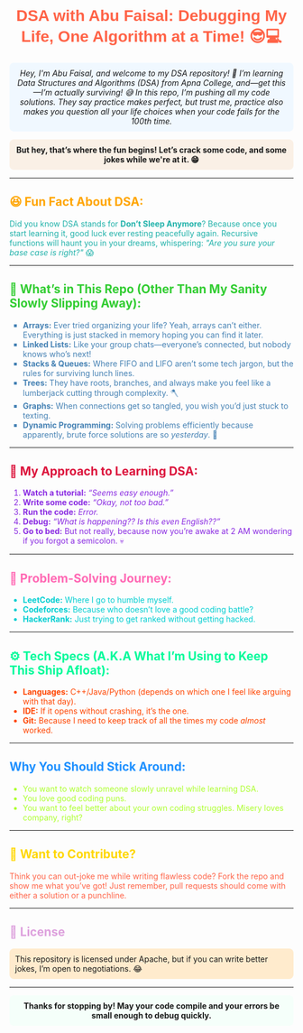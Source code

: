 <h1 align="center" style="color: #ff6347; font-family: 'Comic Sans MS', cursive, sans-serif;">
  DSA with Abu Faisal: Debugging My Life, One Algorithm at a Time! 😎💻
</h1>

<p align="center" style="background-color: #f0f8ff; padding: 10px; border-radius: 8px;">
  <em>Hey, I'm Abu Faisal, and welcome to my DSA repository! 🎉 I’m learning Data Structures and Algorithms (DSA) from Apna College, and—get this—I’m actually surviving! 😅 In this repo, I’m pushing all my code solutions. They say practice makes perfect, but trust me, practice also makes you question all your life choices when your code fails for the 100th time.</em>
</p>

<p align="center" style="background-color: #faf0e6; padding: 10px; border-radius: 8px;">
  <strong>But hey, that’s where the fun begins! Let’s crack some code, and some jokes while we're at it. 😁</strong>
</p>

---

<h2 style="color: #ffa500;">😆 Fun Fact About DSA:</h2>

<p style="color: #20b2aa;">
  Did you know DSA stands for <strong>Don’t Sleep Anymore</strong>? Because once you start learning it, good luck ever resting peacefully again. Recursive functions will haunt you in your dreams, whispering: <em>"Are you sure your base case is right?"</em> 😱
</p>

---

<h2 style="color: #32cd32;">📂 What’s in This Repo (Other Than My Sanity Slowly Slipping Away):</h2>

<ul style="list-style-type: square; color: #4682b4;">
  <li><strong>Arrays:</strong> Ever tried organizing your life? Yeah, arrays can’t either. Everything is just stacked in memory hoping you can find it later.</li>
  <li><strong>Linked Lists:</strong> Like your group chats—everyone’s connected, but nobody knows who’s next!</li>
  <li><strong>Stacks & Queues:</strong> Where FIFO and LIFO aren’t some tech jargon, but the rules for surviving lunch lines.</li>
  <li><strong>Trees:</strong> They have roots, branches, and always make you feel like a lumberjack cutting through complexity. 🪓</li>
  <li><strong>Graphs:</strong> When connections get so tangled, you wish you’d just stuck to texting.</li>
  <li><strong>Dynamic Programming:</strong> Solving problems efficiently because apparently, brute force solutions are so <em>yesterday</em>. 💅</li>
</ul>

---

<h2 style="color: #dc143c;">🎯 My Approach to Learning DSA:</h2>

<ol style="color: #8a2be2;">
  <li><strong>Watch a tutorial:</strong> <em>“Seems easy enough.”</em></li>
  <li><strong>Write some code:</strong> <em>“Okay, not too bad.”</em></li>
  <li><strong>Run the code:</strong> <em>Error.</em></li>
  <li><strong>Debug:</strong> <em>“What is happening?? Is this even English??”</em></li>
  <li><strong>Go to bed:</strong> But not really, because now you’re awake at 2 AM wondering if you forgot a semicolon. 💀</li>
</ol>

---

<h2 style="color: #ff69b4;">💪 Problem-Solving Journey:</h2>

<ul style="color: #00ced1;">
  <li><strong>LeetCode:</strong> Where I go to humble myself.</li>
  <li><strong>Codeforces:</strong> Because who doesn’t love a good coding battle?</li>
  <li><strong>HackerRank:</strong> Just trying to get ranked without getting hacked.</li>
</ul>

---

<h2 style="color: #00fa9a;">⚙️ Tech Specs (A.K.A What I’m Using to Keep This Ship Afloat):</h2>

<ul style="color: #ff4500;">
  <li><strong>Languages:</strong> C++/Java/Python (depends on which one I feel like arguing with that day).</li>
  <li><strong>IDE:</strong> If it opens without crashing, it’s the one.</li>
  <li><strong>Git:</strong> Because I need to keep track of all the times my code <em>almost</em> worked.</li>
</ul>

---

<h2 style="color: #1e90ff;">Why You Should Stick Around:</h2>

<ul style="color: #adff2f;">
  <li>You want to watch someone slowly unravel while learning DSA.</li>
  <li>You love good coding puns.</li>
  <li>You want to feel better about your own coding struggles. Misery loves company, right?</li>
</ul>

---

<h2 style="color: #ffd700;">🤝 Want to Contribute?</h2>

<p style="color: #ff6347;">
  Think you can out-joke me while writing flawless code? Fork the repo and show me what you’ve got! Just remember, pull requests should come with either a solution or a punchline.
</p>

---

<h2 style="color: #dda0dd;">📄 License</h2>

<p style="background-color: #ffebcd; padding: 10px; border-radius: 8px;">
  This repository is licensed under Apache, but if you can write better jokes, I’m open to negotiations. 😂
</p>

---

<p align="center" style="background-color: #f5fffa; padding: 10px; border-radius: 8px;">
  <strong>Thanks for stopping by! May your code compile and your errors be small enough to debug quickly.</strong>
</p>
